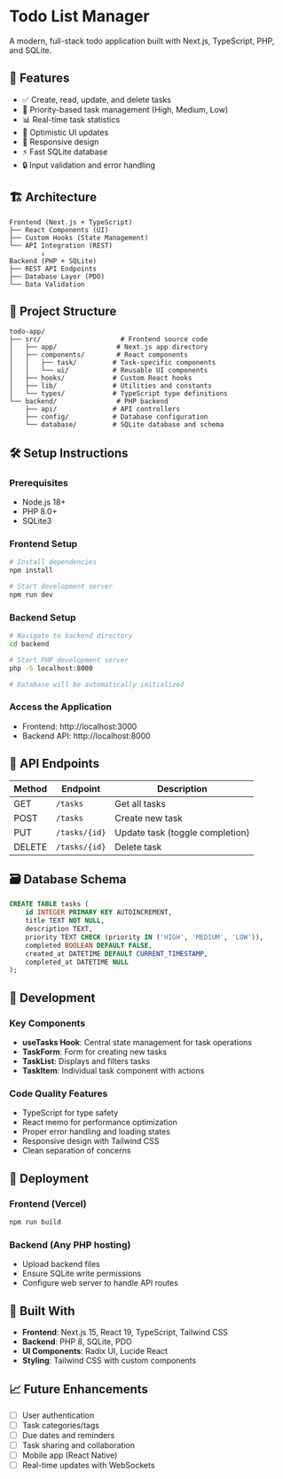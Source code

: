 # Todo List Manager

A modern, full-stack todo application built with Next.js, TypeScript, PHP, and SQLite.

## 🚀 Features

- ✅ Create, read, update, and delete tasks
- 🎯 Priority-based task management (High, Medium, Low)
- 📊 Real-time task statistics
- 🔄 Optimistic UI updates
- 📱 Responsive design
- ⚡ Fast SQLite database
- 🔒 Input validation and error handling

## 🏗️ Architecture

```
Frontend (Next.js + TypeScript)
├── React Components (UI)
├── Custom Hooks (State Management)
└── API Integration (REST)
        ↓
Backend (PHP + SQLite)
├── REST API Endpoints
├── Database Layer (PDO)
└── Data Validation
```

## 📁 Project Structure

```
todo-app/
├── src/                    # Frontend source code
│   ├── app/               # Next.js app directory
│   ├── components/        # React components
│   │   ├── task/         # Task-specific components
│   │   └── ui/           # Reusable UI components
│   ├── hooks/            # Custom React hooks
│   ├── lib/              # Utilities and constants
│   └── types/            # TypeScript type definitions
└── backend/               # PHP backend
    ├── api/              # API controllers
    ├── config/           # Database configuration
    └── database/         # SQLite database and schema
```

## 🛠️ Setup Instructions

### Prerequisites
- Node.js 18+ 
- PHP 8.0+
- SQLite3

### Frontend Setup
```bash
# Install dependencies
npm install

# Start development server
npm run dev
```

### Backend Setup
```bash
# Navigate to backend directory
cd backend

# Start PHP development server
php -S localhost:8000

# Database will be automatically initialized
```

### Access the Application
- Frontend: http://localhost:3000
- Backend API: http://localhost:8000

## 🔌 API Endpoints

| Method | Endpoint | Description |
|--------|----------|-------------|
| GET | `/tasks` | Get all tasks |
| POST | `/tasks` | Create new task |
| PUT | `/tasks/{id}` | Update task (toggle completion) |
| DELETE | `/tasks/{id}` | Delete task |

## 🗃️ Database Schema

```sql
CREATE TABLE tasks (
    id INTEGER PRIMARY KEY AUTOINCREMENT,
    title TEXT NOT NULL,
    description TEXT,
    priority TEXT CHECK (priority IN ('HIGH', 'MEDIUM', 'LOW')),
    completed BOOLEAN DEFAULT FALSE,
    created_at DATETIME DEFAULT CURRENT_TIMESTAMP,
    completed_at DATETIME NULL
);
```

## 🧪 Development

### Key Components
- **useTasks Hook**: Central state management for task operations
- **TaskForm**: Form for creating new tasks
- **TaskList**: Displays and filters tasks
- **TaskItem**: Individual task component with actions

### Code Quality Features
- TypeScript for type safety
- React memo for performance optimization
- Proper error handling and loading states
- Responsive design with Tailwind CSS
- Clean separation of concerns

## 🚀 Deployment

### Frontend (Vercel)
```bash
npm run build
```

### Backend (Any PHP hosting)
- Upload backend files
- Ensure SQLite write permissions
- Configure web server to handle API routes

## 🧩 Built With

- **Frontend**: Next.js 15, React 19, TypeScript, Tailwind CSS
- **Backend**: PHP 8, SQLite, PDO
- **UI Components**: Radix UI, Lucide React
- **Styling**: Tailwind CSS with custom components

## 📈 Future Enhancements

- [ ] User authentication
- [ ] Task categories/tags
- [ ] Due dates and reminders
- [ ] Task sharing and collaboration
- [ ] Mobile app (React Native)
- [ ] Real-time updates with WebSockets
